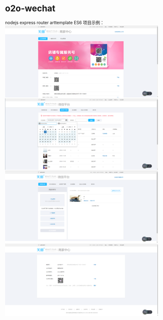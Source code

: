 # o2o-wechat
nodejs express router art­template ES6
项目示例：
![img](https://github.com/AntonySufer/o2o-wechat/blob/master/githubImg/1.png)
![img](https://github.com/AntonySufer/o2o-wechat/blob/master/githubImg/2.png)
![img](https://github.com/AntonySufer/o2o-wechat/blob/master/githubImg/3.png)
![img](https://github.com/AntonySufer/o2o-wechat/blob/master/githubImg/4.png)
